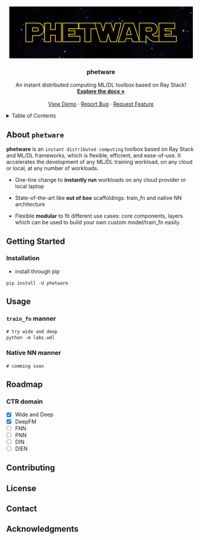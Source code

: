 <!-- PROJECT LOGO -->
<br />
<div align="center">
  <a href="">
    <img src="docs/images/logo.png" alt="Logo">
  </a>

  <h3 align="center">phetware</h3>

  <p align="center">
    An instant distributed computing ML/DL toolbox based on Ray Stack!
    <br />
    <a href=""><strong>Explore the docs »</strong></a>
    <br />
    <br />
    <a href="">View Demo</a>
    ·
    <a href="">Report Bug</a>
    ·
    <a href="">Request Feature</a>
  </p>
</div>

<!-- TABLE OF CONTENTS -->
<details>
  <summary>Table of Contents</summary>
  <ol>
    <li>
      <a href="#about-phetware">About phetware</a>
    </li>
    <li>
      <a href="#getting-started">Getting Started</a>
      <ul>
        <li><a href="#prerequisites">Prerequisites</a></li>
        <li><a href="#installation">Installation</a></li>
      </ul>
    </li>
    <li><a href="#usage">Usage</a></li>
    <li><a href="#roadmap">Roadmap</a></li>
    <li><a href="#contributing">Contributing</a></li>
    <li><a href="#license">License</a></li>
    <li><a href="#contact">Contact</a></li>
    <li><a href="#acknowledgments">Acknowledgments</a></li>
  </ol>
</details>

<!-- ABOUT THE PROJECT -->
## About `phetware`
__phetware__ is an `instant distributed computing` toolbox based on Ray Stack and ML/DL frameworks, which is flexible, efficient, and ease-of-use. It accelerates the development of any ML/DL training workload, on any cloud or local, at any number of workloads.

- One-line change to __instantly run__ workloads on any cloud provider or local laptop

- State-of-the-art like __out of box__ scaffoldings: train_fn and native NN architecture

- Flexible __modular__ to fit different use cases: core components, layers which can be used to build your own custom model/train_fn easily.

<!-- GETTING STARTED -->
## Getting Started

### Installation

- install through pip
```
pip install -U phetware
```

<!-- USAGE EXAMPLES -->
## Usage

### `train_fn` manner
```shell
# try wide and deep
python -m labs.wdl
```

### Native NN manner
```shell
# comming soon
```

<!-- ROADMAP -->
## Roadmap

### CTR domain

- [x] Wide and Deep
- [x] DeepFM
- [ ] FNN
- [ ] PNN
- [ ] DIN
- [ ] DIEN
<!-- - [ ] AFM
- [ ] NFM
- [ ] PLM -->


<!-- CONTRIBUTING -->
## Contributing

<!-- LICENSE -->
## License

<!-- CONTACT -->
## Contact

<!-- ACKNOWLEDGMENTS -->
## Acknowledgments
